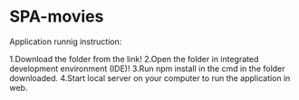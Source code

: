 # SPA-movies
Application runnig instruction:

1.Download the folder from the link!
2.Open the folder in integrated development environment (IDE)! 
3.Run npm install in the cmd in the folder downloaded.
4.Start local server on your computer to run the application in web.

